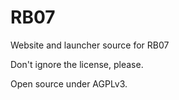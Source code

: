 # RB07
Website and launcher source for RB07

Don't ignore the license, please.

Open source under AGPLv3.
